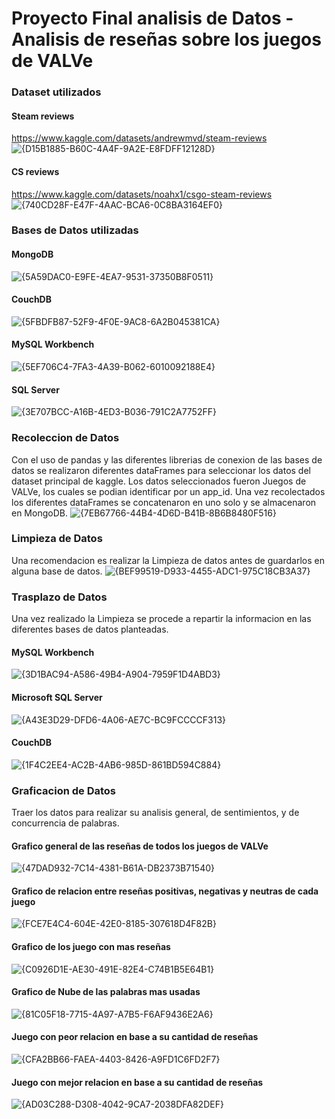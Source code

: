 
# Proyecto Final analisis de Datos - Analisis de reseñas  sobre los juegos de VALVe

### Dataset utilizados

#### Steam reviews
https://www.kaggle.com/datasets/andrewmvd/steam-reviews
![{D15B1885-B60C-4A4F-9A2E-E8FDFF12128D}](https://github.com/user-attachments/assets/57e424c4-43c4-4ace-9e1c-c195496bb55e)


#### CS reviews
https://www.kaggle.com/datasets/noahx1/csgo-steam-reviews
![{740CD28F-E47F-4AAC-BCA6-0C8BA3164EF0}](https://github.com/user-attachments/assets/a4492afb-ebc9-4c72-b649-06cc0f00df1e)


### Bases de Datos utilizadas
#### MongoDB
![{5A59DAC0-E9FE-4EA7-9531-37350B8F0511}](https://github.com/user-attachments/assets/09875d86-7a00-48fe-a95c-d3c637d62c98)


#### CouchDB
![{5FBDFB87-52F9-4F0E-9AC8-6A2B045381CA}](https://github.com/user-attachments/assets/73b8c4d5-bf53-4ed8-b392-b12a25e9cd80)


#### MySQL Workbench
![{5EF706C4-7FA3-4A39-B062-6010092188E4}](https://github.com/user-attachments/assets/3073dc99-9fc3-4140-b492-6fddbdaa4161)


#### SQL Server
![{3E707BCC-A16B-4ED3-B036-791C2A7752FF}](https://github.com/user-attachments/assets/e386630b-b2fe-43d7-92c3-6c573dbec3ff)



### Recoleccion de Datos
Con el uso de pandas y las diferentes librerias de conexion de las bases de datos se realizaron diferentes dataFrames para seleccionar los datos del dataset principal de kaggle. 
Los datos seleccionados fueron Juegos de VALVe, los cuales se podian identificar por un app_id.
Una vez recolectados los diferentes dataFrames se concatenaron en uno solo y se almacenaron en MongoDB.
![{7EB67766-44B4-4D6D-B41B-8B6B8480F516}](https://github.com/user-attachments/assets/2dc03d27-4104-467b-af7b-3a19294863c1)


### Limpieza de Datos
Una recomendacion es realizar la Limpieza de datos antes de guardarlos en alguna base de datos.
![{BEF99519-D933-4455-ADC1-975C18CB3A37}](https://github.com/user-attachments/assets/1d150ceb-d7cd-4ab5-a94f-c4b9c4b31a8f)


### Trasplazo de Datos
Una vez realizado la Limpieza se procede a repartir la informacion en las diferentes bases de datos planteadas.
#### MySQL Workbench
![{3D1BAC94-A586-49B4-A904-7959F1D4ABD3}](https://github.com/user-attachments/assets/9c943db0-7c55-4502-9067-908d1ee7a4ac)
#### Microsoft SQL Server
![{A43E3D29-DFD6-4A06-AE7C-BC9FCCCCF313}](https://github.com/user-attachments/assets/65b5acc3-a687-4891-a999-fcf141bbb51e)
#### CouchDB
![{1F4C2EE4-AC2B-4AB6-985D-861BD594C884}](https://github.com/user-attachments/assets/9b18e86c-d750-4c60-b548-13177bf445a0)


### Graficacion de Datos
Traer los datos para realizar su analisis general, de sentimientos, y de concurrencia de palabras.
#### Grafico general de las reseñas de todos los juegos de VALVe
![{47DAD932-7C14-4381-B61A-DB2373B71540}](https://github.com/user-attachments/assets/b172a662-e7f8-40b2-92b0-a1813fc30715)
#### Grafico de relacion entre reseñas positivas, negativas y neutras de cada juego
![{FCE7E4C4-604E-42E0-8185-307618D4F82B}](https://github.com/user-attachments/assets/51560ee7-35ec-4985-af44-d966345cd813)
#### Grafico de los juego con mas reseñas
![{C0926D1E-AE30-491E-82E4-C74B1B5E64B1}](https://github.com/user-attachments/assets/6ee82390-992d-4e9e-8a50-328cd3e12afc)
#### Grafico de Nube de las palabras mas usadas
![{81C05F18-7715-4A97-A7B5-F6AF9436E2A6}](https://github.com/user-attachments/assets/fa5b679a-17c6-4f5d-80ef-9b53d10cad23)
#### Juego con peor relacion en base a su cantidad de reseñas
![{CFA2BB66-FAEA-4403-8426-A9FD1C6FD2F7}](https://github.com/user-attachments/assets/9bb3b981-2f2a-4fba-b2b0-0caa53a1fe7d)
#### Juego con mejor relacion en base a su cantidad de reseñas
![{AD03C288-D308-4042-9CA7-2038DFA82DEF}](https://github.com/user-attachments/assets/33f66af6-d795-4ee8-aeef-91f5704a99ed)


